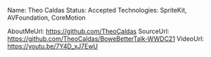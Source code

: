 Name: Theo Caldas
Status: Accepted
Technologies: SpriteKit, AVFoundation, CoreMotion

AboutMeUrl: https://github.com/TheoCaldas
SourceUrl: https://github.com/TheoCaldas/BoweBetterTalk-WWDC21
VideoUrl: https://youtu.be/7Y4D_xJ7EwU

<!---
EXAMPLE
Name: John Appleseed
Status: Submitted <or> Winner <or> Distinguished <or> Rejected
Technologies: SwiftUI, RealityKit, CoreGraphic

AboutMeUrl: https://linkedin.com/in/johnappleseed
SourceUrl: https://github.com/johnappleseed/wwdc2025
VideoUrl: https://youtu.be/ABCDE123456
-->
